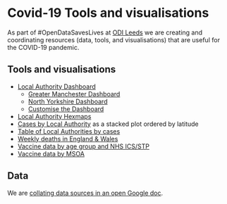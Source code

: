 # Covid-19 Tools and visualisations

As part of #OpenDataSavesLives at [ODI Leeds](https://odileeds.org/) we are creating and coordinating resources (data, tools, and visualisations) that are useful for the COVID-19 pandemic.

## Tools and visualisations

* [Local Authority Dashboard](https://odileeds.github.io/covid-19/LocalAuthorities/dashboard/)
  * [Greater Manchester Dashboard](https://odileeds.github.io/covid-19/LocalAuthorities/dashboard/gm)
  * [North Yorkshire Dashboard](https://odileeds.github.io/covid-19/LocalAuthorities/dashboard/ny)
  * [Customise the Dashboard](https://odileeds.github.io/covid-19/LocalAuthorities/dashboard/custom)
* [Local Authority Hexmaps](https://odileeds.github.io/covid-19/LocalAuthorities/hexmap.html)
* [Cases by Local Authority](https://odileeds.github.io/covid-19/LocalAuthorities/cases) as a stacked plot ordered by latitude
* [Table of Local Authorities by cases](https://odileeds.github.io/covid-19/LocalAuthorities/dashboard/table.html)
* [Weekly deaths in England & Wales](https://odileeds.github.io/covid-19/deaths/)
* [Vaccine data by age group and NHS ICS/STP](https://odileeds.github.io/covid-19/vaccines/)
* [Vaccine data by MSOA](https://mapper.odileeds.org/?7/53.17970/-2.02148/covid-19-vaccine-nhs-msoa)

## Data

We are [collating data sources in an open Google doc](https://docs.google.com/spreadsheets/d/14AdGyCAOdanClrie4BT4VWnLi47XxZ8Q8etiroxUWQU/edit?usp=sharing).


